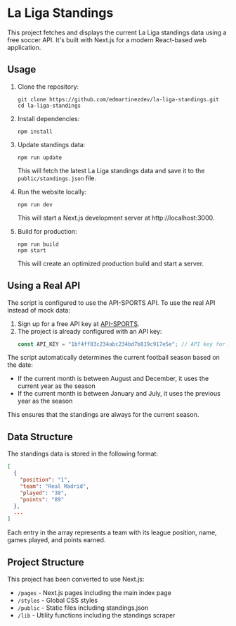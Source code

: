 # La Liga Standings

This project fetches and displays the current La Liga standings data using a free soccer API. It's built with Next.js for a modern React-based web application.

## Usage

1. Clone the repository:
   ```
   git clone https://github.com/edmartinezdev/la-liga-standings.git
   cd la-liga-standings
   ```

2. Install dependencies:
   ```
   npm install
   ```

3. Update standings data:
   ```
   npm run update
   ```
   This will fetch the latest La Liga standings data and save it to the `public/standings.json` file.

4. Run the website locally:
   ```
   npm run dev
   ```
   This will start a Next.js development server at http://localhost:3000.

5. Build for production:
   ```
   npm run build
   npm start
   ```
   This will create an optimized production build and start a server.

## Using a Real API

The script is configured to use the API-SPORTS API. To use the real API instead of mock data:

1. Sign up for a free API key at [API-SPORTS](https://api-sports.io/).
2. The project is already configured with an API key:
   ```javascript
   const API_KEY = "1bf4ff83c234abc234bd7b819c917e5e"; // API key for API-SPORTS
   ```

The script automatically determines the current football season based on the date:
- If the current month is between August and December, it uses the current year as the season
- If the current month is between January and July, it uses the previous year as the season

This ensures that the standings are always for the current season.

## Data Structure

The standings data is stored in the following format:

```json
[
  {
    "position": "1",
    "team": "Real Madrid",
    "played": "38",
    "points": "89"
  },
  ...
]
```

Each entry in the array represents a team with its league position, name, games played, and points earned.

## Project Structure

This project has been converted to use Next.js:

- `/pages` - Next.js pages including the main index page
- `/styles` - Global CSS styles
- `/public` - Static files including standings.json 
- `/lib` - Utility functions including the standings scraper